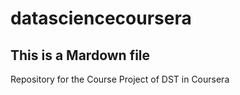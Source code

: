 datasciencecoursera
===================

## This is a Mardown file
Repository for the Course Project of DST in Coursera
